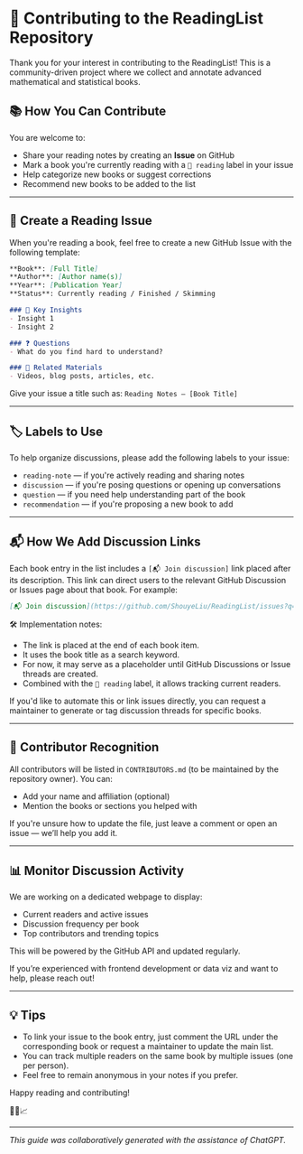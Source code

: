 # 🤝 Contributing to the ReadingList Repository

Thank you for your interest in contributing to the ReadingList! This is a community-driven project where we collect and annotate advanced mathematical and statistical books.

## 📚 How You Can Contribute

You are welcome to:

* Share your reading notes by creating an **Issue** on GitHub
* Mark a book you're currently reading with a `🔖 reading` label in your issue
* Help categorize new books or suggest corrections
* Recommend new books to be added to the list

---

## 📝 Create a Reading Issue

When you're reading a book, feel free to create a new GitHub Issue with the following template:

```markdown
**Book**: [Full Title]  
**Author**: [Author name(s)]  
**Year**: [Publication Year]  
**Status**: Currently reading / Finished / Skimming  

### 🧠 Key Insights
- Insight 1
- Insight 2

### ❓ Questions
- What do you find hard to understand?

### 🔗 Related Materials
- Videos, blog posts, articles, etc.
```

Give your issue a title such as: `Reading Notes – [Book Title]`

---

## 🏷️ Labels to Use

To help organize discussions, please add the following labels to your issue:

* `reading-note` — if you're actively reading and sharing notes
* `discussion` — if you're posing questions or opening up conversations
* `question` — if you need help understanding part of the book
* `recommendation` — if you're proposing a new book to add

---

## 📬 How We Add Discussion Links

Each book entry in the list includes a `[📬 Join discussion]` link placed after its description. This link can direct users to the relevant GitHub Discussion or Issues page about that book. For example:

```markdown
[📬 Join discussion](https://github.com/ShouyeLiu/ReadingList/issues?q=Real+Mathematical+Analysis)
```

🛠️ Implementation notes:

* The link is placed at the end of each book item.
* It uses the book title as a search keyword.
* For now, it may serve as a placeholder until GitHub Discussions or Issue threads are created.
* Combined with the `🔖 reading` label, it allows tracking current readers.

If you'd like to automate this or link issues directly, you can request a maintainer to generate or tag discussion threads for specific books.

---

## 👥 Contributor Recognition

All contributors will be listed in `CONTRIBUTORS.md` (to be maintained by the repository owner). You can:

* Add your name and affiliation (optional)
* Mention the books or sections you helped with

If you're unsure how to update the file, just leave a comment or open an issue — we’ll help you add it.

---

## 📊 Monitor Discussion Activity

We are working on a dedicated webpage to display:

* Current readers and active issues
* Discussion frequency per book
* Top contributors and trending topics

This will be powered by the GitHub API and updated regularly.

If you’re experienced with frontend development or data viz and want to help, please reach out!

---

## 💡 Tips

* To link your issue to the book entry, just comment the URL under the corresponding book or request a maintainer to update the main list.
* You can track multiple readers on the same book by multiple issues (one per person).
* Feel free to remain anonymous in your notes if you prefer.

Happy reading and contributing!

🧠📘📈

---

*This guide was collaboratively generated with the assistance of ChatGPT.*
